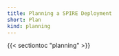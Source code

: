 ```yaml
---
title: Planning a SPIRE Deployment
short: Plan
kind: planning
---
```


{{< sectiontoc "planning" >}}
